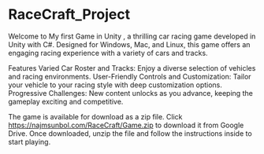 # RaceCraft_Project

Welcome to My first Game in Unity , a thrilling car racing game developed in Unity with C#. Designed for Windows, Mac, and Linux, this game offers an engaging racing experience with a variety of cars and tracks.

Features
Varied Car Roster and Tracks: Enjoy a diverse selection of vehicles and racing environments.
User-Friendly Controls and Customization: Tailor your vehicle to your racing style with deep customization options.
Progressive Challenges: New content unlocks as you advance, keeping the gameplay exciting and competitive.


The game is available for download as a zip file. 
Click https://najmsunbol.com/RaceCraft/Game.zip to download it from Google Drive. Once downloaded, unzip the file and follow the instructions inside to start playing.
